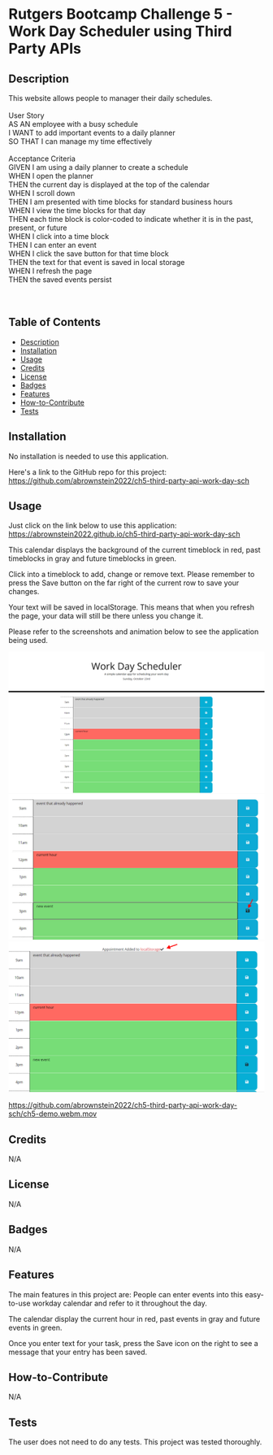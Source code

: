 # Rutgers Bootcamp Challenge 5 - Work Day Scheduler using Third Party APIs

## Description
This website allows people to manager their daily schedules.<br>
<br>
User Story<br>
AS AN employee with a busy schedule<br>
I WANT to add important events to a daily planner<br>
SO THAT I can manage my time effectively<br>
<br>
Acceptance Criteria<br>
GIVEN I am using a daily planner to create a schedule<br>
WHEN I open the planner<br>
THEN the current day is displayed at the top of the calendar<br>
WHEN I scroll down<br>
THEN I am presented with time blocks for standard business hours<br>
WHEN I view the time blocks for that day<br>
THEN each time block is color-coded to indicate whether it is in the past, present, or future<br>
WHEN I click into a time block<br>
THEN I can enter an event<br>
WHEN I click the save button for that time block<br>
THEN the text for that event is saved in local storage<br>
WHEN I refresh the page<br>
THEN the saved events persist<br>
<br><br>

## Table of Contents

- [Description](#description)
- [Installation](#installation)
- [Usage](#usage)
- [Credits](#credits)
- [License](#license)
- [Badges](#badges)
- [Features](#features)
- [How-to-Contribute](#how-to-contribute)
- [Tests](tests)

## Installation

No installation is needed to use this application. 

Here's a link to the GitHub repo for this project:
https://github.com/abrownstein2022/ch5-third-party-api-work-day-sch
## Usage
Just click on the link below to use this application:
https://abrownstein2022.github.io/ch5-third-party-api-work-day-sch

This calendar displays the background of the current timeblock in red, past timeblocks in gray and future timeblocks in green.

Click into a timeblock to add, change or remove text.  Please remember to press the Save button on the far right of the current row to save your changes.  

Your text will be saved in localStorage.  This means that when you refresh the page, your data will still be there unless you change it.

Please refer to the screenshots and animation below to see the application being used.
    
![website-image](assets/images/ch5-screenshot1.png)
![website-image](assets/images/ch5-screenshot2.jpg)
![website-image](assets/images/ch5-screenshot3.png)    

https://github.com/abrownstein2022/ch5-third-party-api-work-day-sch/ch5-demo.webm.mov

## Credits
N/A

## License

N/A

## Badges

N/A

## Features

The main features in this project are:
People can enter events into this easy-to-use workday calendar and refer to it throughout the day.

The calendar display the current hour in red, past events in gray and future events in green.

Once you enter text for your task, press the Save icon on the right to see a message that your entry has been saved.  

## How-to-Contribute

N/A

## Tests

The user does not need to do any tests.  This project was tested thoroughly.